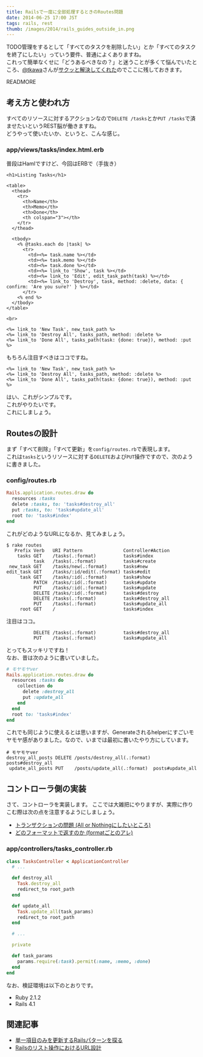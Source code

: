 ```yaml
---
title: Railsで一度に全部処理するときのRoutes問題
date: 2014-06-25 17:00 JST
tags: rails, rest
thumb: /images/2014/rails_guides_outside_in.png
---
```


TODO管理をするとして「すべてのタスクを削除したい」とか「すべてのタスクを終了にしたい」っていう要件、普通によくありますね。  
これって簡単なくせに「どうあるべきなの？」と迷うことが多くて悩んでいたところ、[@tkawa](https://twitter.com/tkawa)さんが[サクッと解決してくれた](https://twitter.com/katton/status/478069723817472000)のでここに残しておきます。

READMORE

## 考え方と使われ方

すべてのリソースに対するアクションなので`DELETE /tasks`とか`PUT /tasks`で済ませたいというREST脳が働きますね。  
どうやって使いたいか、というと、こんな感じ。

### app/views/tasks/index.html.erb

普段はHamlですけど、今回はERBで（手抜き）

``` erb
<h1>Listing Tasks</h1>

<table>
  <thead>
    <tr>
      <th>Name</th>
      <th>Memo</th>
      <th>Done</th>
      <th colspan="3"></th>
    </tr>
  </thead>

  <tbody>
    <% @tasks.each do |task| %>
      <tr>
        <td><%= task.name %></td>
        <td><%= task.memo %></td>
        <td><%= task.done %></td>
        <td><%= link_to 'Show', task %></td>
        <td><%= link_to 'Edit', edit_task_path(task) %></td>
        <td><%= link_to 'Destroy', task, method: :delete, data: { confirm: 'Are you sure?' } %></td>
      </tr>
    <% end %>
  </tbody>
</table>

<br>

<%= link_to 'New Task', new_task_path %>
<%= link_to 'Destroy All', tasks_path, method: :delete %>
<%= link_to 'Done All', tasks_path(task: {done: true}), method: :put %>
```

もちろん注目すべきはココですね。

``` erb
<%= link_to 'New Task', new_task_path %>
<%= link_to 'Destroy All', tasks_path, method: :delete %>
<%= link_to 'Done All', tasks_path(task: {done: true}), method: :put %>
```

はい、これがシンプルです。  
これがやりたいです。  
これにしましょう。

## Routesの設計

まず「すべて削除」「すべて更新」を`config/routes.rb`で表現します。  
これは`tasks`というリソースに対する`DELETE`および`PUT`操作ですので、次のように書きました。

### config/routes.rb

``` ruby
Rails.application.routes.draw do
  resources :tasks
  delete :tasks, to: 'tasks#destroy_all'
  put :tasks, to: 'tasks#update_all'
  root to: 'tasks#index'
end
```

これがどのようなURLになるか、見てみましょう。

```
$ rake routes
   Prefix Verb   URI Pattern               Controller#Action
    tasks GET    /tasks(.:format)          tasks#index
          task   /tasks(.:format)          tasks#create
 new_task GET    /tasks/new(.:format)      tasks#new
edit_task GET    /tasks/:id/edit(.:format) tasks#edit
     task GET    /tasks/:id(.:format)      tasks#show
          PATCH  /tasks/:id(.:format)      tasks#update
          PUT    /tasks/:id(.:format)      tasks#update
          DELETE /tasks/:id(.:format)      tasks#destroy
          DELETE /tasks(.:format)          tasks#destroy_all
          PUT    /tasks(.:format)          tasks#update_all
     root GET    /                         tasks#index
```

注目はココ。

```
          DELETE /tasks(.:format)          tasks#destroy_all
          PUT    /tasks(.:format)          tasks#update_all
```

とってもスッキリですね！  
なお、昔は次のように書いていました。  

``` ruby
# モヤモヤver
Rails.application.routes.draw do
  resources :tasks do
    collection do
      delete :destroy_all
      put :update_all
    end
  end
  root to: 'tasks#index'
end
```

これでも同じように使えるとは思いますが、Generateされるhelperにすごいモヤモヤ感がありました。なので、いまでは最初に書いたやり方にしています。

```
# モヤモヤver
destroy_all_posts DELETE /posts/destroy_all(.:format) posts#destroy_all
 update_all_posts PUT    /posts/update_all(.:format)  posts#update_all
```

## コントローラ側の実装

さて、コントローラを実装します。
ここでは大雑把にやりますが、実際に作りこむ際は次の点を注意するようにしましょう。

- [トランザクションの問題 (All or Nothingにしたいところ)](http://api.rubyonrails.org/classes/ActiveRecord/Transactions/ClassMethods.html)
- [どのフォーマットで返すのか (formatごとのアレ)](http://api.rubyonrails.org/classes/ActionController/Responder.html)

### app/controllers/tasks_controller.rb

``` ruby
class TasksController < ApplicationController
  # ...

  def destroy_all
    Task.destroy_all
    redirect_to root_path
  end

  def update_all
    Task.update_all(task_params)
    redirect_to root_path
  end

  # ...

  private

  def task_params
    params.require(:task).permit(:name, :memo, :done)
  end
end
```

なお、検証環境は以下のとおりです。

- Ruby 2.1.2
- Rails 4.1

## 関連記事

- [単一項目のみを更新するRailsパターンを探る](/posts/2013/02/18/one-attribute-update-best-practice-in-rails/)
- [Railsのリスト操作におけるURL設計](/posts/2013/02/25/move-position-resources-best-practices/)
